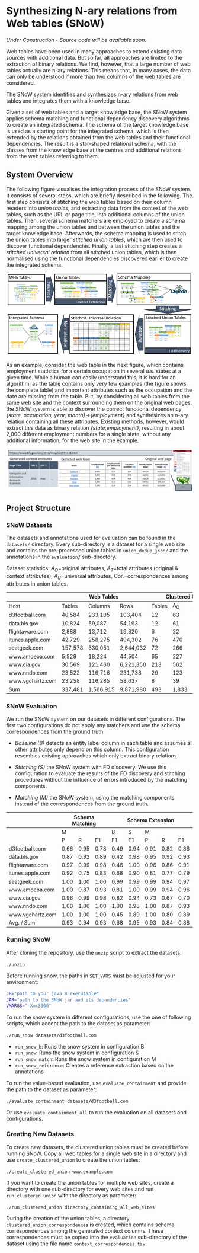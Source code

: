 # **S**ynthesizing **N**-ary relations fr**o**m **W**eb tables (SNoW)

*Under Construction - Source code will be available soon.*

Web tables have been used in many approaches to extend existing data sources with additional data. 
But so far, all approaches are limited to the extraction of binary relations. 
We find, however, that a large number of web tables actually are n-ary relations. 
This means that, in many cases, the data can only be understood if more than two columns of the web tables are considered.

The SNoW system identifies and synthesizes n-ary relations from web tables and integrates them with a knowledge base.

Given a set of web tables and a target knowledge base, the SNoW system applies schema matching and functional dependency discovery algorithms to create an integrated schema.
The schema of the target knowledge base is used as a starting point for the integrated schema, which is then extended by the relations obtained from the web tables and their functional dependencies.
The result is a star-shaped relational schema, with the classes from the knowledge base at the centres and additional relations from the web tables referring to them.

## System Overview

The following figure visualises the integration process of the SNoW system.
It consists of several steps, which are briefly described in the following.
The first step consists of stitching the web tables based on their column headers into *union tables*, and extracting data from the context of the web tables, such as the URL or page title, into additional columns of the union tables.
Then, several schema matchers are employed to create a schema mapping among the union tables and between the union tables and the target knowledge base.
Afterwards, the schema mapping is used to stitch the union tables into larger *stitched union tables*, which are then used to discover functional dependencies.
Finally, a last stitching step creates a *stitched universal relation* from all stitched union tables, which is then normalised using the functional dependencies discovered earlier to create the integrated schema.

![SNoW Process Overview](/img/overview.png)

As an example, consider the web table in the next figure, which contains employment statistics for a certain occupation in several u.s. states at a given time.
While a human can easily understand this, it is hard for an algorithm, as the table contains only very few examples (the figure shows the complete table) and important attributes such as the occupation and the date are missing from the table.
But, by considering all web tables from the same web site and the context surrounding them on the original web pages, the SNoW system is able to discover the correct functional dependency *\{state, occupation, year, month\}&rarr;\{employment\}* and synthesizes an n-ary relation containing all these attributes.
Existing methods, however, would extract this data as binary relation *\{state,employment\}*, resulting in about 2\,000 different employment numbers for a single state, without any additional information, for the web site in the example.

![Example Web Table](/img/example_table.png)

## Project Structure

### SNoW Datasets

The datasets and annotations used for evaluation can be found in the `datasets/` directory.
Every sub-directory is a dataset for a single web site and contains the pre-processed union tables in `union_dedup_json/` and the annotations in the `evaluation/` sub-directory.

Dataset statistics: $A_O$=original attributes, $A_T$=total attributes (original \& context attributes), $A_U$=universal attributes, Cor.=correspondences among attributes in union tables.

<table>
<thead><tr><th></th><th colspan=3>Web Tables</th><th colspan=4>Clustered Union Tables</th><th colspan=4>Annotation</th></tr></thead><tbody>
 <tr><td>Host</td><td>Tables</td><td>Columns</td><td>Rows</td><td>Tables</td><td>A<sub>O</sub></td><td>A<sub>T</sub></td><td>Rows</td><td>Classes</td><td>A<sub>U</sub></td><td>Cor.</td><td>FDs</td></tr>
 <tr><td>d3football.com</td><td> 40,584   </td><td> 233,105   </td><td> 103,404   </td><td> 12   </td><td> 63   </td><td> 145   </td><td> 11,731   </td><td>2</td><td>41</td><td> 473   </td><td>18</td></tr>
 <tr><td>data.bls.gov</td><td> 10,824   </td><td> 59,087   </td><td> 54,193   </td><td> 12   </td><td> 61   </td><td> 181   </td><td> 52,629   </td><td>1</td><td>51</td><td> 459   </td><td>12</td></tr>
 <tr><td>flightaware.com</td><td> 2,888   </td><td> 13,712   </td><td> 19,820   </td><td> 6   </td><td> 22   </td><td> 72   </td><td> 19,613   </td><td>1</td><td>35</td><td> 67   </td><td>13</td></tr>
 <tr><td>itunes.apple.com</td><td> 42,729   </td><td> 258,275   </td><td> 494,302   </td><td> 76   </td><td> 470   </td><td> 1,095   </td><td> 491,977   </td><td>1</td><td>59</td><td> 30,809   </td><td>6</td></tr>
 <tr><td>seatgeek.com</td><td> 157,578   </td><td> 630,051   </td><td> 2,644,032   </td><td> 72   </td><td> 266   </td><td> 714   </td><td> 300,106   </td><td>6</td><td>71</td><td> 17,542   </td><td>30</td></tr>
 <tr><td>www.amoeba.com</td><td> 5,529   </td><td> 18,224   </td><td> 44,504   </td><td> 65   </td><td> 227   </td><td> 712   </td><td> 32,898   </td><td>2</td><td>42</td><td> 18,433   </td><td>13</td></tr>
 <tr><td>www.cia.gov</td><td> 30,569   </td><td> 121,460   </td><td> 6,221,350   </td><td> 213   </td><td> 562   </td><td> 2,225   </td><td> 70,809   </td><td>1</td><td>323</td><td> 182,833   </td><td>181</td></tr>
 <tr><td>www.nndb.com</td><td> 23,522   </td><td> 116,716   </td><td> 231,738   </td><td> 29   </td><td> 123   </td><td> 299   </td><td> 229,445   </td><td>6</td><td>29</td><td> 3,403   </td><td>10</td></tr>
 <tr><td>www.vgchartz.com</td><td> 23,258   </td><td> 116,285   </td><td> 58,637   </td><td> 8   </td><td> 39   </td><td> 87   </td><td> 33,715   </td><td>1</td><td>36</td><td> 140   </td><td>13</td></tr>
 <tr><td>Sum</td><td> 337,481   </td><td> 1,566,915   </td><td> 9,871,980   </td><td> 493   </td><td> 1,833   </td><td> 5,530   </td><td> 1,242,923   </td><td>14</td><td>687</td><td> 254,159   </td><td>296</td></tr>
</tbody></table>

### SNoW Evaluation

We run the SNoW system on our datasets in different configurations.
The first two configurations do not apply any matchers and use the schema correspondences from the ground truth.

- *Baseline (B)* detects an entity label column in each table and assumes all other attributes only depend on this column. 
This configuration resembles existing approaches which only extract binary relations.

- *Stitching (S)* the SNoW system with FD discovery.
We use this configuration to evaluate the results of the FD discovery and stitching procedures without the influence of errors introduced by the matching components.

- *Matching (M)* the SNoW system, using the matching components instead of the correspondences from the ground truth.

<table>
<thead><tr><th></th><th colspan=3>Schema Matching </th><th colspan=5>Schema Extension</th><th colspan=4>Reference</th></tr></thead><tbody>
 <tr><td>&nbsp;</td><td colspan=3>M</td><td>B</td><td>S</td><td colspan=3>M</td><td>&nbsp;</td><td>&nbsp;</td><td>&nbsp;</td></tr>
 <tr><td>&nbsp;</td><td>P</td><td>R</td><td>F1</td><td>F1</td><td>F1</td><td>P</td><td>R</td><td>F1</td><td>Cor.</td><td>Entities</td><td>Tuples</td><td>Values</td></tr>
 <tr><td>d3football.com</td><td>0.66</td><td>0.95</td><td>0.78</td><td>0.49</td><td>0.94</td><td>0.91</td><td>0.82</td><td>0.86</td><td>1.39E+09</td><td>2,766</td><td>40,011</td><td>150,129</td></tr>
 <tr><td>data.bls.gov</td><td>0.87</td><td>0.92</td><td>0.89</td><td>0.42</td><td>0.98</td><td>0.95</td><td>0.92</td><td>0.93</td><td>4.21E+08</td><td>57</td><td>217,588</td><td>1,038,019</td></tr>
 <tr><td>flightaware.com</td><td>0.97</td><td>0.99</td><td>0.98</td><td>0.46</td><td>1.00</td><td>0.96</td><td>0.86</td><td>0.91</td><td>2.56E+07</td><td>89</td><td>46,851</td><td>187,548</td></tr>
 <tr><td>itunes.apple.com</td><td>0.92</td><td>0.75</td><td>0.83</td><td>0.68</td><td>0.90</td><td>0.81</td><td>0.77</td><td>0.79</td><td>8.94E+09</td><td>265,431</td><td>1,703,654</td><td>6,788,752</td></tr>
 <tr><td>seatgeek.com</td><td>1.00</td><td>1.00</td><td>1.00</td><td>0.99</td><td>0.99</td><td>0.99</td><td>0.94</td><td>0.97</td><td>4.95E+10</td><td>30,152</td><td>55,044</td><td>133,918</td></tr>
 <tr><td>www.amoeba.com</td><td>1.00</td><td>0.87</td><td>0.93</td><td>0.81</td><td>1.00</td><td>0.99</td><td>0.94</td><td>0.96</td><td>8.57E+07</td><td>23,348</td><td>61,658</td><td>222,481</td></tr>
 <tr><td>www.cia.gov</td><td>0.96</td><td>0.99</td><td>0.98</td><td>0.82</td><td>0.94</td><td>0.73</td><td>0.67</td><td>0.70</td><td>1.88E+09</td><td>267</td><td>48,076</td><td>131,014</td></tr>
 <tr><td>www.nndb.com</td><td>1.00</td><td>1.00</td><td>1.00</td><td>1.00</td><td>0.93</td><td>1.00</td><td>0.87</td><td>0.93</td><td>1.35E+09</td><td>40,003</td><td>133,848</td><td>343,476</td></tr>
 <tr><td>www.vgchartz.com</td><td>1.00</td><td>1.00</td><td>1.00</td><td>0.45</td><td>0.89</td><td>1.00</td><td>0.80</td><td>0.89</td><td>1.62E+09</td><td>11,711</td><td>108,066</td><td>396,959</td></tr>
 <tr><td>Avg. / Sum</td><td>0.93</td><td>0.94</td><td>0.93</td><td>0.68</td><td>0.95</td><td>0.93</td><td>0.84</td><td>0.88</td><td>6.52E+10</td><td>373,824</td><td>2,414,796</td><td>9,392,296</td></tr>
</tbody></table>

### Running SNoW

After cloning the repository, use the `unzip` script to extract the datasets:

`./unzip`

Before running snow, the paths in `SET_VARS` must be adjusted for your environment:

```bash
J8="path to your java 8 executable"
JAR="path to the SNoW jar and its dependencies"
VMARGS="-Xmx300G"
```

To run the snow system in different configurations, use the one of following scripts, which accept the path to the dataset as parameter:

`./run_snow datasets/d3football.com`

- `run_snow_b`: Runs the snow system in configuration B
- `run_snow`: Runs the snow system in configuration S
- `run_snow_match`: Runs the snow system in configuration M
- `run_snow_reference`: Creates a reference extraction based on the annotations

To run the value-based evaluation, use `evaluate_containment` and provide the path to the dataset as parameter:

`./evaluate_containment datasets/d3football.com`

Or use `evaluate_containment_all` to run the evaluation on all datasets and configurations.

### Creating New Datasets

To create new datasets, the clustered union tables must be created before running SNoW. Copy all web tables for a single web site in a directory and use `create_clustered_union` to create the union tables:

`./create_clustered_union www.example.com`

If you want to create the union tables for multiple web sites, create a directory with one sub-directory for every web sites and run `run_clustered_union` with the directory as parameter:

`./run_clustered_union directory_containing_all_web_sites`

During the creation of the union tables, a directory `clustered_union_correspondences` is created, which contains schema correspondences among the generated context columns. These correspondences must be copied into the `evaluation` sub-directory of the dataset using the file name `context_correspondences.tsv`.
